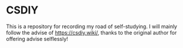 # CSDIY
This is a repository for recording my road of self-studying.
I will mainly follow the advise of https://csdiy.wiki/, thanks to the original author for offering advise selflessly!
